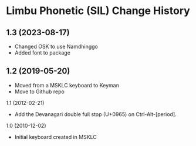 Limbu Phonetic (SIL) Change History
====================

1.3 (2023-08-17)
----------------
* Changed OSK to use Namdhinggo
* Added font to package

1.2 (2019-05-20)
----------------
* Moved from a MSKLC keyboard to Keyman
* Move to Github repo

1.1 (2012-02-21)
* Add the Devanagari double full stop (U+0965) on Ctrl-Alt-[period]. 

1.0 (2010-12-02)
* Initial keyboard created in MSKLC